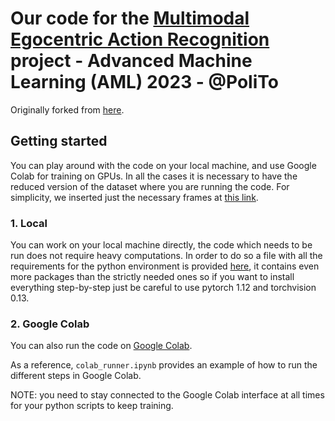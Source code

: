 # Our code for the [Multimodal Egocentric Action Recognition](https://docs.google.com/document/d/12SDMbO3MgdawRx1C6XhHFtmAwzCXgpGQTElbGx4Qm78/edit?usp=sharing) project - Advanced Machine Learning (AML) 2023 - @PoliTo

Originally forked from [here](https://github.com/EgovisionPolito/aml23-ego).

## Getting started

You can play around with the code on your local machine, and use Google Colab for training on GPUs. 
In all the cases it is necessary to have the reduced version of the dataset where you are running the code. For simplicity, we inserted just the necessary frames at [this link](https://drive.google.com/drive/u/1/folders/1dJOtZ07WovP3YSCRAnU0E4gsfqDzpMVo).

### 1. Local

You can work on your local machine directly, the code which needs to be run does not require heavy computations. 
In order to do so a file with all the requirements for the python environment is provided [here](requirements.yaml), it contains even more packages than the strictly needed ones so if you want to install everything step-by-step just be careful to use pytorch 1.12 and torchvision 0.13. 

### 2. Google Colab

You can also run the code on [Google Colab](https://colab.research.google.com/).

As a reference, `colab_runner.ipynb` provides an example of how to run the different steps in Google Colab.

NOTE: you need to stay connected to the Google Colab interface at all times for your python scripts to keep training.
